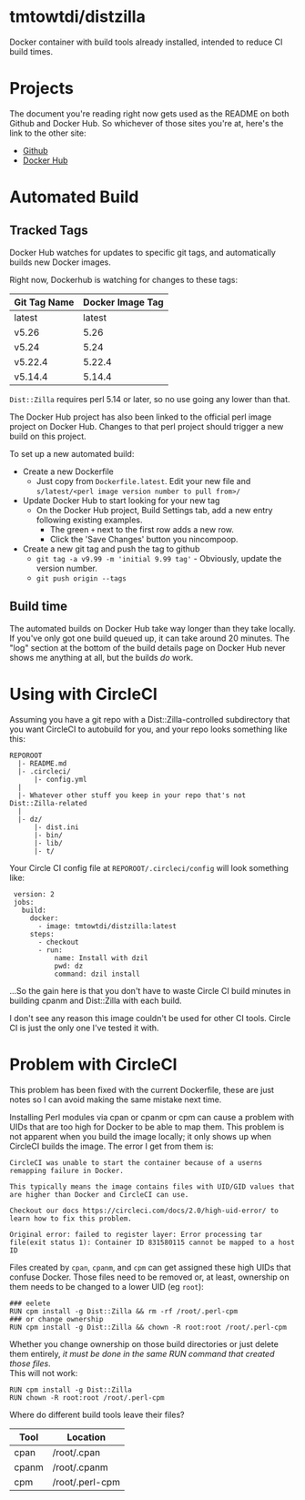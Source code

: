 
# tmtowtdi/distzilla
Docker container with build tools already installed, intended to reduce CI 
build times.

# Projects
The document you're reading right now gets used as the README on both Github 
and Docker Hub.  So whichever of those sites you're at, here's the link to the 
other site:

- [Github](https://github.com/tmtowtdi/DockerDzil)
- [Docker Hub](https://hub.docker.com/r/tmtowtdi/distzilla/)

# Automated Build

## Tracked Tags
Docker Hub watches for updates to specific git tags, and automatically builds 
new Docker images.

Right now, Dockerhub is watching for changes to these tags:

Git Tag Name | Docker Image Tag
--- | ---
latest | latest
v5.26 | 5.26
v5.24 | 5.24
v5.22.4 | 5.22.4
v5.14.4 | 5.14.4

`Dist::Zilla` requires perl 5.14 or later, so no use going any lower than 
that.

The Docker Hub project has also been linked to the official perl image project 
on Docker Hub.  Changes to that perl project should trigger a new build on 
this project.

To set up a new automated build:

- Create a new Dockerfile
    - Just copy from `Dockerfile.latest`.  Edit your new file and 
      `s/latest/<perl image version number to pull from>/`
- Update Docker Hub to start looking for your new tag
    - On the Docker Hub project, Build Settings tab, add a new entry following 
      existing examples.
        - The green `+` next to the first row adds a new row.
        - Click the 'Save Changes' button you nincompoop.
- Create a new git tag and push the tag to github
    - `git tag -a v9.99 -m 'initial 9.99 tag'` - Obviously, update the version 
      number.
    - `git push origin --tags`

## Build time
The automated builds on Docker Hub take way longer than they take locally.  If 
you've only got one build queued up, it can take around 20 minutes.  The "log" 
section at the bottom of the build details page on Docker Hub never shows me 
anything at all, but the builds *do* work.

# Using with CircleCI
Assuming you have a git repo with a Dist::Zilla-controlled subdirectory that 
you want CircleCI to autobuild for you, and your repo looks something like 
this:
```
REPOROOT
  |- README.md
  |- .circleci/
      |- config.yml
  |
  |- Whatever other stuff you keep in your repo that's not Dist::Zilla-related
  |
  |- dz/
      |- dist.ini
      |- bin/
      |- lib/
      |- t/
```

Your Circle CI config file at `REPOROOT/.circleci/config` will look something 
like:
```
 version: 2
 jobs:
   build:
     docker:
       - image: tmtowtdi/distzilla:latest
     steps:
       - checkout
       - run:
           name: Install with dzil
           pwd: dz
           command: dzil install

```

...So the gain here is that you don't have to waste Circle CI build minutes in 
building cpanm and Dist::Zilla with each build.

I don't see any reason this image couldn't be used for other CI tools.  Circle 
CI is just the only one I've tested it with.

# Problem with CircleCI
This problem has been fixed with the current Dockerfile, these are just notes 
so I can avoid making the same mistake next time.

Installing Perl modules via cpan or cpanm or cpm can cause a problem with UIDs 
that are too high for Docker to be able to map them.  This problem is not 
apparent when you build the image locally; it only shows up when CircleCI 
builds the image.  The error I get from them is:

```
CircleCI was unable to start the container because of a userns remapping failure in Docker.

This typically means the image contains files with UID/GID values that are higher than Docker and CircleCI can use.

Checkout our docs https://circleci.com/docs/2.0/high-uid-error/ to learn how to fix this problem.

Original error: failed to register layer: Error processing tar file(exit status 1): Container ID 831580115 cannot be mapped to a host ID
```

Files created by `cpan`, `cpanm`, and `cpm` can get assigned these high UIDs 
that confuse Docker.  Those files need to be removed or, at least, ownership 
on them needs to be changed to a lower UID (eg `root`):
```
### eelete
RUN cpm install -g Dist::Zilla && rm -rf /root/.perl-cpm
### or change ownership
RUN cpm install -g Dist::Zilla && chown -R root:root /root/.perl-cpm
```

Whether you change ownership on those build directories or just delete them 
entirely, *it must be done in the same RUN command that created those files*.  
This will not work:
```
RUN cpm install -g Dist::Zilla
RUN chown -R root:root /root/.perl-cpm
```

Where do different build tools leave their files?

Tool | Location
--- | ---
cpan | /root/.cpan
cpanm | /root/.cpanm
cpm | /root/.perl-cpm

